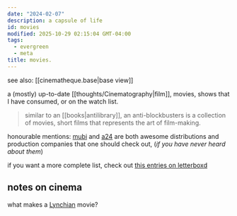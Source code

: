 ```yaml
---
date: "2024-02-07"
description: a capsule of life
id: movies
modified: 2025-10-29 02:15:04 GMT-04:00
tags:
  - evergreen
  - meta
title: movies.
---
```


see also: [[cinematheque.base|base view]]

a (mostly) up-to-date [[thoughts/Cinematography|film]], movies, shows that I have consumed, or on the watch list.

> similar to an [[books|antilibrary]], an anti-blockbusters is a collection of movies, short films that represents the art of film-making.

honourable mentions: [mubi](https://mubi.com/en/ca) and [a24](https://a24films.com/) are both awesome distributions and production companies that one should check out, (_if you have never heard about them_)

if you want a more complete list, check out [this entries on letterboxd](https://letterboxd.com/bailey0/list/movies-everyone-tells-you-are-the-best-movies/)

## notes on cinema

what makes a [Lynchian](https://en.wikipedia.org/wiki/David_Lynch) movie?
